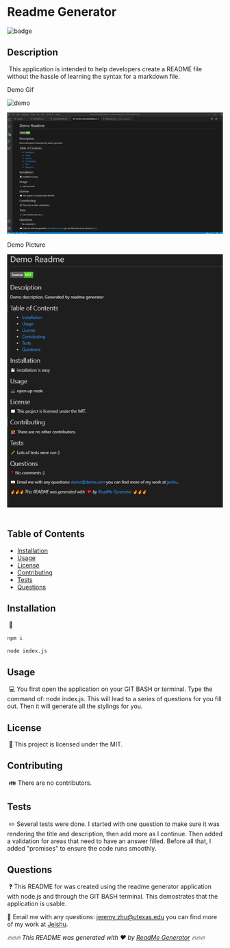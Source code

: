 # Readme Generator
![badge](https://img.shields.io/badge/license-MIT-brightgreen)
​
## Description
​
This application is intended to help developers create a README file without the hassle of learning the syntax for a markdown file.

Demo Gif

![demo](./assets/demo.gif)

![demo](./assets/demo2.gif)

Demo Picture

![demo](./assets/demopic.png)
​
## Table of Contents 
* [Installation](#installation)
​
* [Usage](#usage)
​
* [License](#license)
​
* [Contributing](#contributing)
​
* [Tests](#tests)
​
* [Questions](#questions)
​
## Installation
​
💾 
``` 
npm i 
```  
``` 
node index.js 
```

## Usage
​
💻 You first open the application on your GIT BASH or terminal. Type the command of: node index.js. This will lead to a series of questions for you fill out. Then it will generate all the stylings for you.
​
## License
​
📖 This project is licensed under the MIT.

## Contributing
​
👪 There are no contributors.
​
## Tests
​
✏️ Several tests were done. I started with one question to make sure it was rendering the title and description, then add more as I continue. Then added a validation for areas that need to have an answer filled. Before all that, I added "promises" to ensure the code runs smoothly.

## Questions
​
❓ This README for was created using the readme generator application with node.js and through the GIT BASH terminal. This demostrates that the application is usable.

📧 Email me with any questions: jeremy.zhu@utexas.edu
you can find more of my work at [Jeishu](https://github.com/jeishu).


_🔥🔥🔥 This README was generated with ❤️ by [ReadMe Generator](https://github.com/jeishu/readme-generator) 🔥🔥🔥_